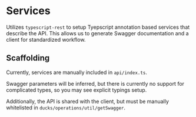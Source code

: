 # Services

Utilizes `typescript-rest` to setup Tyepscript annotation based services that 
describe the API. This allows us to generate Swagger documentation and a
client for standardized workflow.

## Scaffolding

Currently, services are manually included in `api/index.ts`.

Swagger parameters will be inferred, but there is currently no support for complicated
types, so you may see explicit typings setup.

Additionally, the API is shared with the client, but must be manually whitelisted
in `ducks/operations/util/getSwagger`.

